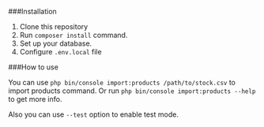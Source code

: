 ###Installation

1. Clone this repository
2. Run `composer install` command.
3. Set up your database.
4. Configure `.env.local` file

###How to use

You can use `php bin/console import:products /path/to/stock.csv` 
to import products command.
Or run `php bin/console import:products --help` to get more info.

Also you can use `--test` option to enable test mode.


